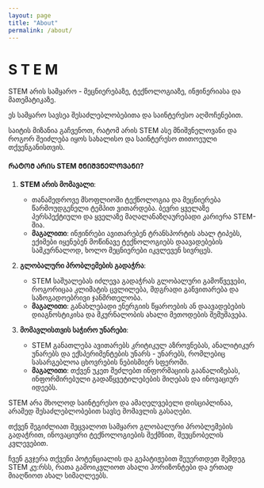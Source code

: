 ```yaml
---
layout: page
title: "About"
permalink: /about/
---
```

# S T E M

STEM არის სამყარო - მეცნიერებაზე, ტექნოლოგიაზე, ინჟინერიასა და მათემატიკაზე.

ეს სამყარო სავსეა შესაძლებლობებითა და საინტერესო აღმოჩენებით.

საიტის მიზანია გაჩვენოთ, რატომ არის STEM ასე მნიშვნელოვანი და როგორ შეიძლება იყოს სახალისო და საინტერესო თითოეული თქვენგანისთვის.



#### ᲠᲐᲢᲝᲛ ᲐᲠᲘᲡ STEM ᲛᲜᲘᲨᲕᲜᲔᲚᲝᲕᲐᲜᲘ?

1. **STEM არის მომავალი**:
    - თანამედროვე მსოფლიოში ტექნოლოგია და მეცნიერება წარმოუდგენელი ტემპით ვითარდება. ბევრი ყველაზე პერსპექტიული და ყველაზე მაღალანაზღაურებადი კარიერა STEM-შია.
    - **მაგალითი**: ინჟინრები ავითარებენ ტრანსპორტის ახალ ტიპებს, ექიმები იყენებენ მოწინავე ტექნოლოგიებს დაავადებების სამკურნალოდ, ხოლო მეცნიერები იკვლევენ სივრცეს.

2. **გლობალური პრობლემების გადაჭრა**:
    - STEM საშუალებას იძლევა გადაჭრას გლობალური გამოწვევები, როგორიცაა კლიმატის ცვლილება, მდგრადი განვითარება და საზოგადოებრივი ჯანმრთელობა.
    - **მაგალითი**: განახლებადი ენერგიის წყაროების ან დაავადებების დიაგნოსტიკისა და მკურნალობის ახალი მეთოდების შემუშავება.

3. **მომავლისთვის საჭირო უნარები**:
    - STEM განათლება ავითარებს კრიტიკულ აზროვნებას, ანალიტიკურ უნარებს და ექსპერიმენტების უნარს - უნარებს, რომლებიც სასარგებლოა ცხოვრების ნებისმიერ სფეროში.
    - **მაგალითი**: თქვენ უკეთ შეძლებთ ინფორმაციის გაანალიზებას, ინფორმირებული გადაწყვეტილებების მიღებას და ინოვაციურ იდეებს.

STEM არა მხოლოდ საინტერესო და ამაღელვებელი დისციპლინაა, არამედ შესაძლებლობებით სავსე მომავლის გასაღები.

თქვენ შეგიძლიათ შეცვალოთ სამყარო გლობალური პრობლემების გადაჭრით, ინოვაციური ტექნოლოგიების შექმნით, შეუცნობელის კვლევებით.

ჩვენ გვჯერა თქვენი პოტენციალის და გეპატიჟებით შეუერთდეთ შემდეგ STEM კუ:რსს, რათა გამოიკვლიოთ ახალი ჰორიზონტები და ერთად მიაღწიოთ ახალ სიმაღლეებს.
